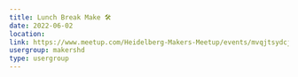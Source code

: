 ```yaml
---
title: Lunch Break Make 🛠️
date: 2022-06-02
location: 
link: https://www.meetup.com/Heidelberg-Makers-Meetup/events/mvqjtsydcjbdb/
usergroup: makershd
type: usergroup
---
```


